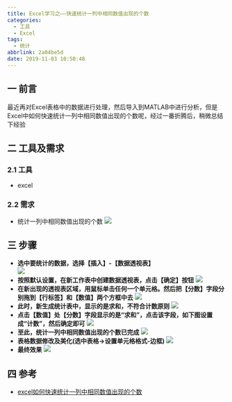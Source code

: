 ```yaml
---
title: Excel学习之——快速统计一列中相同数值出现的个数
categories:
  - 工具
  - Excel
tags:
  - 统计
abbrlink: 2a04be5d
date: 2019-11-03 10:50:48
---
```

## 一 前言

最近再对Excel表格中的数据进行处理，然后导入到MATLAB中进行分析，但是Excel中如何快速统计一列中相同数值出现的个数呢，经过一番折腾后，稍微总结下经验
<!--more-->
## 二 工具及需求
### 2.1 工具
* excel  

### 2.2 需求
* 统计一列中相同数值出现的个数
![][1]

## 三 步骤
* **选中要统计的数据，选择【插入】-【数据透视表】**  
![][2]
* **按照默认设置，在新工作表中创建数据透视表，点击【确定】按钮**
![][3]
* **在新出现的透视表区域，用鼠标单击任何一个单元格。然后把【分数】字段分别拖到【行标签】和【数值】两个方框中去**
![][4]
* **此时，新生成统计表中，显示的是求和，不符合计数原则**
![][5]
* **点击【数值】处【分数】字段显示的是“求和”，点击该字段，如下图设置成“计数”，然后确定即可**
![][6]
* **至此，统计一列中相同数值出现的个数已完成**
![][7]
* **表格数据修改及美化(选中表格->设置单元格格式-边框)**
![][8]
* **最终效果**
![][9]

## 四 参考
* [excel如何快速统计一列中相同数值出现的个数][10]


[1]: https://images.pgzxc.com/excel-statis-raw-data.png
[2]: https://images.pgzxc.com/excel-statis-insert-table.png
[3]: https://images.pgzxc.com/excel-statis-select-raw-data.png
[4]: https://images.pgzxc.com/excel-statis-drag-line-value.png
[5]: https://images.pgzxc.com/excel-statis-raw-sum.png
[6]: https://images.pgzxc.com/excel-statis-change-num.gif
[7]: https://images.pgzxc.com/excel-statis-make-right.png
[8]: https://images.pgzxc.com/excel-statis-table-border-set.png
[9]: https://images.pgzxc.com/excel-statis-number.png
[10]:https://jingyan.baidu.com/article/9113f81b2c16822b3214c785.html
